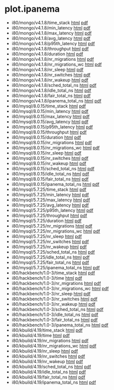 # plot.ipanema

* i80/mongo/v4.1.8/time_stack [html](i80/mongo/v4.1.8/time_stack.html) [pdf](i80/mongo/v4.1.8/time_stack.pdf)
* i80/mongo/v4.1.8/min_latency [html](i80/mongo/v4.1.8/min_latency.html) [pdf](i80/mongo/v4.1.8/min_latency.pdf)
* i80/mongo/v4.1.8/max_latency [html](i80/mongo/v4.1.8/max_latency.html) [pdf](i80/mongo/v4.1.8/max_latency.pdf)
* i80/mongo/v4.1.8/avg_latency [html](i80/mongo/v4.1.8/avg_latency.html) [pdf](i80/mongo/v4.1.8/avg_latency.pdf)
* i80/mongo/v4.1.8/p95th_latency [html](i80/mongo/v4.1.8/p95th_latency.html) [pdf](i80/mongo/v4.1.8/p95th_latency.pdf)
* i80/mongo/v4.1.8/throughput [html](i80/mongo/v4.1.8/throughput.html) [pdf](i80/mongo/v4.1.8/throughput.pdf)
* i80/mongo/v4.1.8/duration [html](i80/mongo/v4.1.8/duration.html) [pdf](i80/mongo/v4.1.8/duration.pdf)
* i80/mongo/v4.1.8/nr_migrations [html](i80/mongo/v4.1.8/nr_migrations.html) [pdf](i80/mongo/v4.1.8/nr_migrations.pdf)
* i80/mongo/v4.1.8/nr_migrations_wc [html](i80/mongo/v4.1.8/nr_migrations_wc.html) [pdf](i80/mongo/v4.1.8/nr_migrations_wc.pdf)
* i80/mongo/v4.1.8/nr_sleep [html](i80/mongo/v4.1.8/nr_sleep.html) [pdf](i80/mongo/v4.1.8/nr_sleep.pdf)
* i80/mongo/v4.1.8/nr_switches [html](i80/mongo/v4.1.8/nr_switches.html) [pdf](i80/mongo/v4.1.8/nr_switches.pdf)
* i80/mongo/v4.1.8/nr_wakeup [html](i80/mongo/v4.1.8/nr_wakeup.html) [pdf](i80/mongo/v4.1.8/nr_wakeup.pdf)
* i80/mongo/v4.1.8/sched_total_ns [html](i80/mongo/v4.1.8/sched_total_ns.html) [pdf](i80/mongo/v4.1.8/sched_total_ns.pdf)
* i80/mongo/v4.1.8/idle_total_ns [html](i80/mongo/v4.1.8/idle_total_ns.html) [pdf](i80/mongo/v4.1.8/idle_total_ns.pdf)
* i80/mongo/v4.1.8/fair_total_ns [html](i80/mongo/v4.1.8/fair_total_ns.html) [pdf](i80/mongo/v4.1.8/fair_total_ns.pdf)
* i80/mongo/v4.1.8/ipanema_total_ns [html](i80/mongo/v4.1.8/ipanema_total_ns.html) [pdf](i80/mongo/v4.1.8/ipanema_total_ns.pdf)
* i80/mysql/8.0.15/time_stack [html](i80/mysql/8.0.15/time_stack.html) [pdf](i80/mysql/8.0.15/time_stack.pdf)
* i80/mysql/8.0.15/min_latency [html](i80/mysql/8.0.15/min_latency.html) [pdf](i80/mysql/8.0.15/min_latency.pdf)
* i80/mysql/8.0.15/max_latency [html](i80/mysql/8.0.15/max_latency.html) [pdf](i80/mysql/8.0.15/max_latency.pdf)
* i80/mysql/8.0.15/avg_latency [html](i80/mysql/8.0.15/avg_latency.html) [pdf](i80/mysql/8.0.15/avg_latency.pdf)
* i80/mysql/8.0.15/p95th_latency [html](i80/mysql/8.0.15/p95th_latency.html) [pdf](i80/mysql/8.0.15/p95th_latency.pdf)
* i80/mysql/8.0.15/throughput [html](i80/mysql/8.0.15/throughput.html) [pdf](i80/mysql/8.0.15/throughput.pdf)
* i80/mysql/8.0.15/duration [html](i80/mysql/8.0.15/duration.html) [pdf](i80/mysql/8.0.15/duration.pdf)
* i80/mysql/8.0.15/nr_migrations [html](i80/mysql/8.0.15/nr_migrations.html) [pdf](i80/mysql/8.0.15/nr_migrations.pdf)
* i80/mysql/8.0.15/nr_migrations_wc [html](i80/mysql/8.0.15/nr_migrations_wc.html) [pdf](i80/mysql/8.0.15/nr_migrations_wc.pdf)
* i80/mysql/8.0.15/nr_sleep [html](i80/mysql/8.0.15/nr_sleep.html) [pdf](i80/mysql/8.0.15/nr_sleep.pdf)
* i80/mysql/8.0.15/nr_switches [html](i80/mysql/8.0.15/nr_switches.html) [pdf](i80/mysql/8.0.15/nr_switches.pdf)
* i80/mysql/8.0.15/nr_wakeup [html](i80/mysql/8.0.15/nr_wakeup.html) [pdf](i80/mysql/8.0.15/nr_wakeup.pdf)
* i80/mysql/8.0.15/sched_total_ns [html](i80/mysql/8.0.15/sched_total_ns.html) [pdf](i80/mysql/8.0.15/sched_total_ns.pdf)
* i80/mysql/8.0.15/idle_total_ns [html](i80/mysql/8.0.15/idle_total_ns.html) [pdf](i80/mysql/8.0.15/idle_total_ns.pdf)
* i80/mysql/8.0.15/fair_total_ns [html](i80/mysql/8.0.15/fair_total_ns.html) [pdf](i80/mysql/8.0.15/fair_total_ns.pdf)
* i80/mysql/8.0.15/ipanema_total_ns [html](i80/mysql/8.0.15/ipanema_total_ns.html) [pdf](i80/mysql/8.0.15/ipanema_total_ns.pdf)
* i80/mysql/5.7.25/time_stack [html](i80/mysql/5.7.25/time_stack.html) [pdf](i80/mysql/5.7.25/time_stack.pdf)
* i80/mysql/5.7.25/min_latency [html](i80/mysql/5.7.25/min_latency.html) [pdf](i80/mysql/5.7.25/min_latency.pdf)
* i80/mysql/5.7.25/max_latency [html](i80/mysql/5.7.25/max_latency.html) [pdf](i80/mysql/5.7.25/max_latency.pdf)
* i80/mysql/5.7.25/avg_latency [html](i80/mysql/5.7.25/avg_latency.html) [pdf](i80/mysql/5.7.25/avg_latency.pdf)
* i80/mysql/5.7.25/p95th_latency [html](i80/mysql/5.7.25/p95th_latency.html) [pdf](i80/mysql/5.7.25/p95th_latency.pdf)
* i80/mysql/5.7.25/throughput [html](i80/mysql/5.7.25/throughput.html) [pdf](i80/mysql/5.7.25/throughput.pdf)
* i80/mysql/5.7.25/duration [html](i80/mysql/5.7.25/duration.html) [pdf](i80/mysql/5.7.25/duration.pdf)
* i80/mysql/5.7.25/nr_migrations [html](i80/mysql/5.7.25/nr_migrations.html) [pdf](i80/mysql/5.7.25/nr_migrations.pdf)
* i80/mysql/5.7.25/nr_migrations_wc [html](i80/mysql/5.7.25/nr_migrations_wc.html) [pdf](i80/mysql/5.7.25/nr_migrations_wc.pdf)
* i80/mysql/5.7.25/nr_sleep [html](i80/mysql/5.7.25/nr_sleep.html) [pdf](i80/mysql/5.7.25/nr_sleep.pdf)
* i80/mysql/5.7.25/nr_switches [html](i80/mysql/5.7.25/nr_switches.html) [pdf](i80/mysql/5.7.25/nr_switches.pdf)
* i80/mysql/5.7.25/nr_wakeup [html](i80/mysql/5.7.25/nr_wakeup.html) [pdf](i80/mysql/5.7.25/nr_wakeup.pdf)
* i80/mysql/5.7.25/sched_total_ns [html](i80/mysql/5.7.25/sched_total_ns.html) [pdf](i80/mysql/5.7.25/sched_total_ns.pdf)
* i80/mysql/5.7.25/idle_total_ns [html](i80/mysql/5.7.25/idle_total_ns.html) [pdf](i80/mysql/5.7.25/idle_total_ns.pdf)
* i80/mysql/5.7.25/fair_total_ns [html](i80/mysql/5.7.25/fair_total_ns.html) [pdf](i80/mysql/5.7.25/fair_total_ns.pdf)
* i80/mysql/5.7.25/ipanema_total_ns [html](i80/mysql/5.7.25/ipanema_total_ns.html) [pdf](i80/mysql/5.7.25/ipanema_total_ns.pdf)
* i80/hackbench/1.0-3/time_stack [html](i80/hackbench/1.0-3/time_stack.html) [pdf](i80/hackbench/1.0-3/time_stack.pdf)
* i80/hackbench/1.0-3/time [html](i80/hackbench/1.0-3/time.html) [pdf](i80/hackbench/1.0-3/time.pdf)
* i80/hackbench/1.0-3/nr_migrations [html](i80/hackbench/1.0-3/nr_migrations.html) [pdf](i80/hackbench/1.0-3/nr_migrations.pdf)
* i80/hackbench/1.0-3/nr_migrations_wc [html](i80/hackbench/1.0-3/nr_migrations_wc.html) [pdf](i80/hackbench/1.0-3/nr_migrations_wc.pdf)
* i80/hackbench/1.0-3/nr_sleep [html](i80/hackbench/1.0-3/nr_sleep.html) [pdf](i80/hackbench/1.0-3/nr_sleep.pdf)
* i80/hackbench/1.0-3/nr_switches [html](i80/hackbench/1.0-3/nr_switches.html) [pdf](i80/hackbench/1.0-3/nr_switches.pdf)
* i80/hackbench/1.0-3/nr_wakeup [html](i80/hackbench/1.0-3/nr_wakeup.html) [pdf](i80/hackbench/1.0-3/nr_wakeup.pdf)
* i80/hackbench/1.0-3/sched_total_ns [html](i80/hackbench/1.0-3/sched_total_ns.html) [pdf](i80/hackbench/1.0-3/sched_total_ns.pdf)
* i80/hackbench/1.0-3/idle_total_ns [html](i80/hackbench/1.0-3/idle_total_ns.html) [pdf](i80/hackbench/1.0-3/idle_total_ns.pdf)
* i80/hackbench/1.0-3/fair_total_ns [html](i80/hackbench/1.0-3/fair_total_ns.html) [pdf](i80/hackbench/1.0-3/fair_total_ns.pdf)
* i80/hackbench/1.0-3/ipanema_total_ns [html](i80/hackbench/1.0-3/ipanema_total_ns.html) [pdf](i80/hackbench/1.0-3/ipanema_total_ns.pdf)
* i80/kbuild/4.19/time_stack [html](i80/kbuild/4.19/time_stack.html) [pdf](i80/kbuild/4.19/time_stack.pdf)
* i80/kbuild/4.19/time [html](i80/kbuild/4.19/time.html) [pdf](i80/kbuild/4.19/time.pdf)
* i80/kbuild/4.19/nr_migrations [html](i80/kbuild/4.19/nr_migrations.html) [pdf](i80/kbuild/4.19/nr_migrations.pdf)
* i80/kbuild/4.19/nr_migrations_wc [html](i80/kbuild/4.19/nr_migrations_wc.html) [pdf](i80/kbuild/4.19/nr_migrations_wc.pdf)
* i80/kbuild/4.19/nr_sleep [html](i80/kbuild/4.19/nr_sleep.html) [pdf](i80/kbuild/4.19/nr_sleep.pdf)
* i80/kbuild/4.19/nr_switches [html](i80/kbuild/4.19/nr_switches.html) [pdf](i80/kbuild/4.19/nr_switches.pdf)
* i80/kbuild/4.19/nr_wakeup [html](i80/kbuild/4.19/nr_wakeup.html) [pdf](i80/kbuild/4.19/nr_wakeup.pdf)
* i80/kbuild/4.19/sched_total_ns [html](i80/kbuild/4.19/sched_total_ns.html) [pdf](i80/kbuild/4.19/sched_total_ns.pdf)
* i80/kbuild/4.19/idle_total_ns [html](i80/kbuild/4.19/idle_total_ns.html) [pdf](i80/kbuild/4.19/idle_total_ns.pdf)
* i80/kbuild/4.19/fair_total_ns [html](i80/kbuild/4.19/fair_total_ns.html) [pdf](i80/kbuild/4.19/fair_total_ns.pdf)
* i80/kbuild/4.19/ipanema_total_ns [html](i80/kbuild/4.19/ipanema_total_ns.html) [pdf](i80/kbuild/4.19/ipanema_total_ns.pdf)
